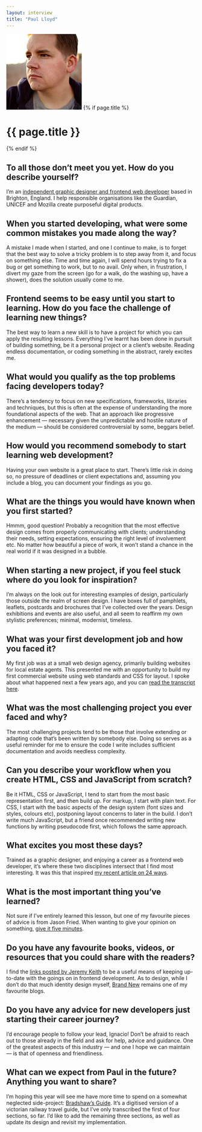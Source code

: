```yaml
---
layout: interview
title: "Paul Lloyd"
---
```

<img class="" src="/assets/images/portrait-paul-lloyd.jpg" alt="Photo Paul Lloyd"/>
{% if page.title %}
  <h1 class="">{{ page.title }}</h1>
{% endif %}

## To all those don’t meet you yet. How do you describe yourself?

I’m an [independent graphic designer and frontend web developer](https://paulrobertlloyd.com) based in Brighton, England. I help responsible organisations like the Guardian, UNICEF and Mozilla create purposeful digital products.

## When you started developing, what were some common mistakes you made along the way?

A mistake I made when I started, and one I continue to make, is to forget that the best way to solve a tricky problem is to step away from it, and focus on something else. Time and time again, I will spend hours trying to fix a bug or get something to work, but to no avail. Only when, in frustration, I divert my gaze from the screen (go for a walk, do the washing up, have a shower), does the solution usually come to me.

## Frontend seems to be easy until you start to learning. How do you face the challenge of learning new things?

The best way to learn a new skill is to have a project for which you can apply the resulting lessons. Everything I’ve learnt has been done in pursuit of building something, be it a personal project or a client’s website. Reading endless documentation, or coding something in the abstract, rarely excites me.

## What would you qualify as the top problems facing developers today?

There’s a tendency to focus on new specifications, frameworks, libraries and techniques, but this is often at the expense of understanding the more foundational aspects of the web. That an approach like progressive enhancement — necessary given the unpredictable and hostile nature of the medium — should be considered controversial by some, beggars belief.

## How would you recommend somebody to start learning web development?

Having your own website is a great place to start. There’s little risk in doing so, no pressure of deadlines or client expectations and, assuming you include a blog, you can document your findings as you go.

## What are the things you would have known when you first started?

Hmmm, good question! Probably a recognition that the most effective design comes from properly communicating with clients; understanding their needs, setting expectations, ensuring the right level of involvement etc. No matter how beautiful a piece of work, it won’t stand a chance in the real world if it was designed in a bubble.

## When starting a new project, if you feel stuck where do you look for inspiration?

I’m always on the look out for interesting examples of design, particularly those outside the realm of screen design. I have boxes full of pamphlets, leaflets, postcards and brochures that I’ve collected over the years. Design exhibitions and events are also useful, and all seem to reaffirm my own stylistic preferences; minimal, modernist, timeless.

## What was your first development job and how you faced it?

My first job was at a small web design agency, primarily building websites for local estate agents. This presented me with an opportunity to build my first commercial website using web standards and CSS for layout. I spoke about what happened next a few years ago, and you can [read the transcript here](https://paulrobertlloyd.com/talks/aquent_gumnasium_uk_launch).

## What was the most challenging project you ever faced and why?

The most challenging projects tend to be those that involve extending or adapting code that’s been written by somebody else. Doing so serves as a useful reminder for me to ensure the code I write includes sufficient documentation and avoids needless complexity.

## Can you describe your workflow when you create HTML, CSS and JavaScript from scratch?

Be it HTML, CSS or JavaScript, I tend to start from the most basic representation first, and then build up. For markup, I start with plain text. For CSS, I start with the basic aspects of the design system (font sizes and styles, colours etc), postponing layout concerns to later in the build. I don’t write much JavaScript, but a friend once recommended writing new functions by writing pseudocode first, which follows the same approach.

## What excites you most these days?

Trained as a graphic designer, and enjoying a career as a frontend web developer, it’s where these two disciplines intersect that I find most interesting. It was this that inspired [my recent article on 24 ways](https://24ways.org/2015/beyond-the-style-guide/).

## What is the most important thing you’ve learned?

Not sure if I’ve entirely learned this lesson, but one of my favourite pieces of advice is from Jason Fried. When wanting to give your opinion on something, [give it five minutes](https://signalvnoise.com/posts/3124-give-it-five-minutes).

## Do you have any favourite books, videos, or resources that you could share with the readers?

I find the [links posted by Jeremy Keith](https://adactio.com/links/) to be a useful means of keeping up-to-date with the goings on in frontend development. As to design, while I don’t do that much identity design myself, [Brand New](http://www.underconsideration.com/brandnew/) remains one of my favourite blogs.

## Do you have any advice for new developers just starting their career journey?

I’d encourage people to follow your lead, Ignacio! Don’t be afraid to reach out to those already in the field and ask for help, advice and guidance. One of the greatest aspects of this industry — and one I hope we can maintain — is that of openness and friendliness.

## What can we expect from Paul in the future? Anything you want to share?

I’m hoping this year will see me have more time to spend on a somewhat neglected side-project: [Bradshaw’s Guide](http://bradshawsguide.org). It’s a digitised version of a victorian railway travel guide, but I’ve only transcribed the first of four sections, so far. I’d like to add the remaining three sections, as well as update its design and revisit my implementation.
